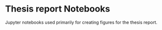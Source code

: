 # Thesis report Notebooks

Jupyter notebooks used primarily for creating figures for the thesis report. 